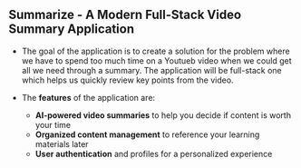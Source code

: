 ## Summarize - A Modern Full-Stack Video Summary Application

- The goal of the application is to create a solution for the problem where we have to spend too much time on a Youtueb video when we could get all we need through a summary. The application will be full-stack one which helps us quickly review key points from the video.

- The **features** of the application are:
    - **AI-powered video summaries** to help you decide if content is worth your time
    - **Organized content management** to reference your learning materials later
    - **User authentication** and profiles for a personalized experience